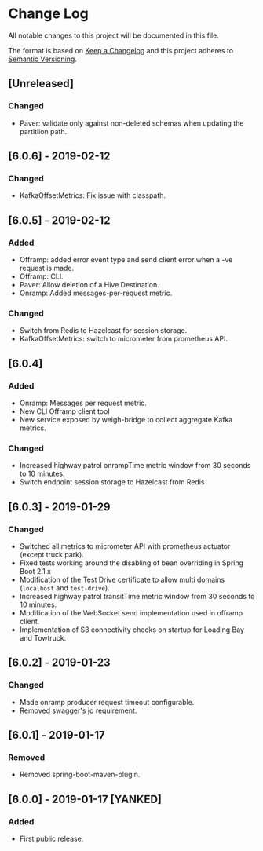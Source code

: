 # Change Log
All notable changes to this project will be documented in this file.

The format is based on [Keep a Changelog](http://keepachangelog.com/)
and this project adheres to [Semantic Versioning](http://semver.org/).

## [Unreleased]
### Changed
- Paver: validate only against non-deleted schemas when updating the partitiion path.

## [6.0.6] - 2019-02-12
### Changed
- KafkaOffsetMetrics: Fix issue with classpath.

## [6.0.5] - 2019-02-12
### Added
- Offramp: added error event type and send client error when a -ve request is made.
- Offramp: CLI.
- Paver: Allow deletion of a Hive Destination.
- Onramp: Added messages-per-request metric.
### Changed
- Switch from Redis to Hazelcast for session storage.
- KafkaOffsetMetrics: switch to micrometer from prometheus API.

## [6.0.4]
### Added
- Onramp: Messages per request metric.
- New CLI Offramp client tool
- New service exposed by weigh-bridge to collect aggregate Kafka metrics.

### Changed
- Increased highway patrol onrampTime metric window from 30 seconds to 10 minutes.
- Switch endpoint session storage to Hazelcast from Redis

## [6.0.3] - 2019-01-29
### Changed
- Switched all metrics to micrometer API with prometheus actuator (except truck park).
- Fixed tests working around the disabling of bean overriding in Spring Boot 2.1.x
- Modification of the Test Drive certificate to allow multi domains (`localhost` and `test-drive`).
- Increased highway patrol transitTime metric window from 30 seconds to 10 minutes.
- Modification of the WebSocket send implementation used in offramp client. 
- Implementation of S3 connectivity checks on startup for Loading Bay and Towtruck.

## [6.0.2] - 2019-01-23
### Changed
- Made onramp producer request timeout configurable.
- Removed swagger's jq requirement.

## [6.0.1] - 2019-01-17
### Removed
- Removed spring-boot-maven-plugin.

## [6.0.0] - 2019-01-17 [YANKED]
### Added
- First public release.

